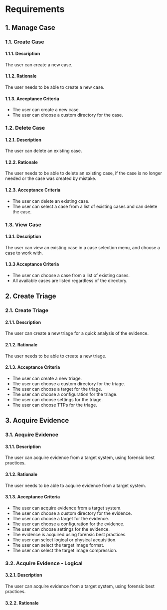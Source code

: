 # Requirements

## 1. Manage Case

### 1.1. Create Case

#### 1.1.1. Description

The user can create a new case.

#### 1.1.2. Rationale

The user needs to be able to create a new case.

#### 1.1.3. Acceptance Criteria

- The user can create a new case.
- The user can choose a custom directory for the case.


### 1.2. Delete Case

#### 1.2.1. Description

The user can delete an existing case.

#### 1.2.2. Rationale

The user needs to be able to delete an existing case, if the case is no longer needed or the case was created by mistake.

#### 1.2.3. Acceptance Criteria

- The user can delete an existing case.
- The user can select a case from a list of existing cases and can delete the case.


### 1.3. View Case

#### 1.3.1. Description

The user can view an existing case in a case selection menu, and choose a case to work with.

#### 1.3.3 Acceptance Criteria

- The user can choose a case from a list of existing cases.
- All available cases are listed regardless of the directory.

## 2. Create Triage

### 2.1. Create Triage

#### 2.1.1. Description

The user can create a new triage for a quick analysis of the evidence.

#### 2.1.2. Rationale

The user needs to be able to create a new triage.

#### 2.1.3. Acceptance Criteria

- The user can create a new triage.
- The user can choose a custom directory for the triage.
- The user can choose a target for the triage.
- The user can choose a configuration for the triage.
- The user can choose settings for the triage.
- The user can choose TTPs for the triage.

## 3. Acquire Evidence

### 3.1. Acquire Evidence

#### 3.1.1. Description

The user can acquire evidence from a target system, using forensic best practices.

#### 3.1.2. Rationale

The user needs to be able to acquire evidence from a target system.

#### 3.1.3. Acceptance Criteria

- The user can acquire evidence from a target system.
- The user can choose a custom directory for the evidence.
- The user can choose a target for the evidence.
- The user can choose a configuration for the evidence.
- The user can choose settings for the evidence.
- The evidence is acquired using forensic best practices.
- The user can select logical or physical acquisition.
- The user can select the target image format.
- The user can select the target image compression.

### 3.2. Acquire Evidence - Logical

#### 3.2.1. Description

The user can acquire evidence from a target system, using forensic best practices.

#### 3.2.2. Rationale
